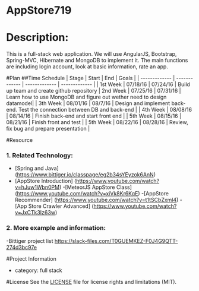 # AppStore719
# Description:
 This is a full-stack web application. We will use AngularJS, Bootstrap, Spring-MVC, Hibernate and MongoDB to implement it. The main functions are including login account, look at basic information, rate an app.

#Plan
##Time Schedule
| Stage | Start  | End | Goals |
| ------------- | ------------- | ------------- | ------------- |
| 1st Week | 07/18/16  | 07/24/16 | Build up team and create github repository
| 2nd Week | 07/25/16  | 07/31/16 | Learn how to use MongoDB and figure out wether need to design datamodel|
| 3th Week | 08/01/16  | 08/7/16  | Design and implement back-end. Test the connection between DB and back-end |
| 4th Week | 08/08/16  | 08/14/16 | Finish back-end and start front end  |
| 5th Week | 08/15/16  | 08/21/16 | Finish front and test |
| 5th Week | 08/22/16  | 08/28/16 | Review, fix bug and prepare presentation |


#Resource
### 1. Related Technology:
- [Spring and Java] (https://www.bittiger.io/classpage/eg2b34sYEyzok6AnN)
- [AppStore Introduction] (https://www.youtube.com/watch?v=hJuw1Wbn0PM)
-[MeteorJS AppStore Class] (https://www.youtube.com/watch?v=xiVk8Kr6KqE)
-[AppStore Recommender] (https://www.youtube.com/watch?v=t1tSCbZxml4)
-[App Store Crawler Advanced] (https://www.youtube.com/watch?v=JxCTk3Iz63w)

### 2. More example and information:
-Bittiger project list https://slack-files.com/T0GUEMKEZ-F0J4G9QTT-274d3bc97e

#Project Information
- category: full stack

#License
See the [LICENSE](https://opensource.org/licenses/MIT) file for license rights and limitations (MIT).